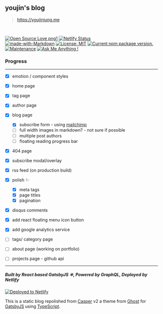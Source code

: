 ## youjin's blog
> https://youjinjung.me

<br>

[![Open Source Love png1](https://badges.frapsoft.com/os/v1/open-source.png?v=103)](https://github.com/ellerbrock/open-source-badges/)
[![Netlify Status](https://api.netlify.com/api/v1/badges/4b1962ce-6206-4d8f-9516-63be92294198/deploy-status)](https://app.netlify.com/sites/youjinjung/deploys)
<br>
[![made-with-Markdown](https://img.shields.io/badge/Made%20with-Markdown-1f425f.svg?style=for-the-badge)](http://commonmark.org)
[![License: MIT](https://img.shields.io/badge/License-MIT-yellow.svg?style=for-the-badge)](https://opensource.org/licenses/MIT)
<a href="https://www.npmjs.org/package/gatsby">
  <img src="https://img.shields.io/npm/v/gatsby.svg?style=for-the-badge" alt="Current npm package version." />
</a>
[![Maintenance](https://img.shields.io/badge/Maintained%3F-yes-green.svg?style=for-the-badge)](https://GitHub.com/Naereen/StrapDown.js/graphs/commit-activity) [![Ask Me Anything !](https://img.shields.io/badge/Ask%20me-anything-1abc9c.svg?style=for-the-badge)](https://GitHub.com/Naereen/ama)

### Progress
---
- [x] emotion / component styles
- [x] home page
- [x] tag page
- [x] author page
- [x] blog page
  - [x] subscribe form - using [mailchimp](https://mailchimp.com)
  - [ ] full width images in markdown? - not sure if possible
  - [ ] multiple post authors
  - [ ] floating reading progress bar
- [x] 404 page
- [x] subscribe modal/overlay
- [x] rss feed (on production build)
- [x] polish ✨
  - [x] meta tags
  - [x] page titles
  - [x] pagination
- [x] disqus comments
- [x] add react floating menu icon button
- [x] add google analytics service
- [ ] tags/ category page
- [ ] about page (working on portfolio)
- [ ] projects page - github api


---


##### Built by React based GatsbyJS ⚛️, Powered by GraphQL, Deployed by Netlify
[![Deployed to Netlify](https://www.netlify.com/img/deploy/button.svg)](https://app.netlify.com)

This is a static blog repolished from [Casper](https://github.com/TryGhost/Casper) v2 a theme from [Ghost](https://ghost.org/) for [GatsbyJS](https://www.gatsbyjs.org/) using [TypeScript](https://www.typescriptlang.org/).
